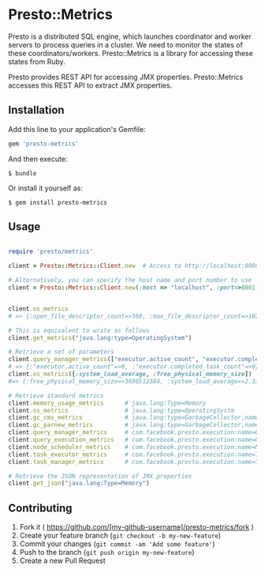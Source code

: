 # Presto::Metrics

Presto is a distributed SQL engine, which launches coordinator and worker servers to process queries in a cluster. We need to monitor the states of these coordinators/workers. Presto::Metrics is a library for accessing these states from Ruby.

Presto provides REST API for accessing JMX properties. Presto::Metrics accesses this REST API to extract JMX properties.

## Installation

Add this line to your application's Gemfile:

```ruby
gem 'presto-metrics'
```

And then execute:

    $ bundle

Or install it yourself as:

    $ gem install presto-metrics

## Usage

```ruby

require 'presto/metrics'

client = Presto::Metrics::Client.new  # Access to http://localhost:8080 in default

# Alternatively, you can specify the host name and port number to use
client = Presto::Metrics::Client.new(:host => "localhost", :port=>8081) 


client.os_metrics
# => {:open_file_descriptor_count=>360, :max_file_descriptor_count=>10240, :committed_virtual_memory_size=>18683629568, :total_swap_space_size=>2147483648, :free_swap_space_size=>1132986368, :process_cpu_time=>240244441000, :free_physical_memory_size=>2088931328, :total_physical_memory_size=>17179869184, :system_cpu_load=>0.044989775051124746, :process_cpu_load=>0.002293214043176635, :name=>"Mac OS X", :version=>"10.9.4", :available_processors=>8, :arch=>"x86_64", :system_load_average=>2.0537109375, :object_name=>"java.lang:type=OperatingSystem"}

# This is equivalent to write as follows
client.get_metrics("java.lang:type=OperatingSystem")

# Retrieve a set of parameters
client.query_manager_metrics(["executor.active_count", "executor.completed_task_count"])
# => {:"executor.active_count"=>0, :"executor.completed_task_count"=>0}
client.os_metrics([:system_load_average, :free_physical_memory_size])
#=> {:free_physical_memory_size=>3690512384, :system_load_average=>2.33056640625}

# Retrieve standard metrics
client.memory_usage_metrics      # java.lang:Type=Memory
client.os_metrics                # java.lang:type=OperatingSystm
client.gc_cms_metrics            # java.lang:type=GarbageCollector,name=ConcurrentMarkSweep
client.gc_parnew_metrics         # java.lang:type=GarbageCollector,name=ParNew
client.query_manager_metrics     # com.facebook.presto.execution:name=QueryManager
client.query_execution_metrics   # com.facebook.presto.execution:name=QueryExecution
client.node_scheduler_metrics    # com.facebook.presto.execution:name=NodeScheduler
client.task_executor_metrics     # com.facebook.presto.execution:name=TaskExecutor
client.task_manager_metrics      # com.facebook.presto.execution:name=TaskManager

# Retrieve the JSON representation of JMX properties
client.get_json("java.lang:Type=Memory")

```

## Contributing

1. Fork it ( https://github.com/[my-github-username]/presto-metrics/fork )
2. Create your feature branch (`git checkout -b my-new-feature`)
3. Commit your changes (`git commit -am 'Add some feature'`)
4. Push to the branch (`git push origin my-new-feature`)
5. Create a new Pull Request
